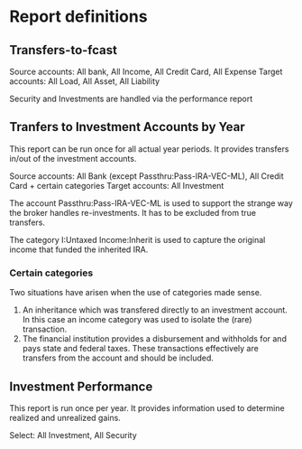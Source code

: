 # Report definitions

## Transfers-to-fcast

Source accounts: All bank, All Income, All Credit Card, All Expense
Target accounts: All Load, All Asset, All Liability

Security and Investments are handled via the performance report

## Tranfers to Investment Accounts by Year

This report can be run once for all actual year periods.  It provides transfers in/out of the investment accounts.

Source accounts: All Bank (except Passthru:Pass-IRA-VEC-ML), All Credit Card + certain categories
Target accounts: All Investment

The account Passthru:Pass-IRA-VEC-ML is used to support the strange way the broker handles re-investments.  It has to be excluded from true transfers.

The category I:Untaxed Income:Inherit is used to capture the original income that funded the inherited IRA.

### Certain categories

Two situations have arisen when the use of categories made sense.

1. An inheritance which was transfered directly to an investment account.  In this case an income category was used to isolate the (rare) transaction.
1. The financial institution provides a disbursement and withholds for and pays state and federal taxes.  These transactions effectively are transfers from the account and should be included.

## Investment Performance

This report is run once per year. It provides information used to determine realized and unrealized gains.

Select: All Investment, All Security

